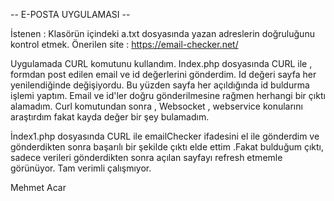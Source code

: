 -- E-POSTA UYGULAMASI --

İstenen :
Klasörün içindeki a.txt dosyasında yazan adreslerin doğruluğunu kontrol etmek.
Önerilen site : https://email-checker.net/

Uygulamada CURL komutunu kullandım. Index.php dosyasında CURL ile , formdan post edilen email ve id değerlerini gönderdim. 
Id değeri sayfa her yenilendiğinde değişiyordu. Bu yüzden sayfa her açıldığında id buldurma işlemi yaptım. 
Email ve id'ler doğru gönderilmesine rağmen herhangi bir çıktı alamadım.
Curl komutundan sonra , Websocket , webservice konularını araştırdım fakat kayda değer bir şey bulamadım. 

İndex1.php dosyasında CURL ile emailChecker ifadesini el ile gönderdim ve gönderdikten sonra başarılı bir şekilde çıktı elde ettim .Fakat bulduğum çıktı, sadece verileri gönderdikten sonra açılan sayfayı refresh etmemle görünüyor. Tam verimli çalışmıyor.

Mehmet Acar
